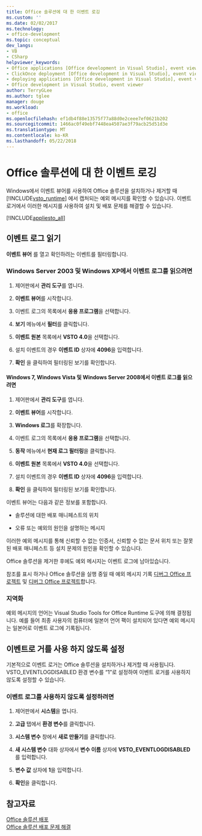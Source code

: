 ```yaml
---
title: Office 솔루션에 대 한 이벤트 로깅
ms.custom: ''
ms.date: 02/02/2017
ms.technology:
- office-development
ms.topic: conceptual
dev_langs:
- VB
- CSharp
helpviewer_keywords:
- Office applications [Office development in Visual Studio], event viewer
- ClickOnce deployment [Office development in Visual Studio], event viewer
- deploying applications [Office development in Visual Studio], event viewer
- Office development in Visual Studio, event viewer
author: TerryGLee
ms.author: tglee
manager: douge
ms.workload:
- office
ms.openlocfilehash: ef1db4f88e13575f77a88d0e2ceee7ef0621b202
ms.sourcegitcommit: 1466ac0f49ebf7448ea4507ae3f79acb25d51d3e
ms.translationtype: MT
ms.contentlocale: ko-KR
ms.lasthandoff: 05/22/2018
---
```

# <a name="event-logging-for-office-solutions"></a>Office 솔루션에 대 한 이벤트 로깅
  Windows에서 이벤트 뷰어를 사용하여 Office 솔루션을 설치하거나 제거할 때 [!INCLUDE[vsto_runtime](../vsto/includes/vsto-runtime-md.md)] 에서 캡처되는 예외 메시지를 확인할 수 있습니다. 이벤트 로거에서 이러한 메시지를 사용하여 설치 및 배포 문제를 해결할 수 있습니다.  
  
 [!INCLUDE[appliesto_all](../vsto/includes/appliesto-all-md.md)]  
  
## <a name="read-the-event-log"></a>이벤트 로그 읽기  
 **이벤트 뷰어** 를 열고 확인하려는 이벤트를 필터링합니다.  
  
### <a name="to-read-the-event-log-in-windows-server-2003-and-windows-xp"></a>Windows Server 2003 및 Windows XP에서 이벤트 로그를 읽으려면  
  
1.  제어판에서 **관리 도구**를 엽니다.  
  
2.  **이벤트 뷰어**를 시작합니다.  
  
3.  이벤트 로그의 목록에서 **응용 프로그램**을 선택합니다.  
  
4.  **보기** 메뉴에서 **필터**를 클릭합니다.  
  
5.  **이벤트 원본** 목록에서 **VSTO 4.0**을 선택합니다.  
  
6.  설치 이벤트의 경우 **이벤트 ID** 상자에 **4096**을 입력합니다.  
  
7.  **확인** 을 클릭하여 필터링된 보기를 확인합니다.  
  
#### <a name="to-read-the-event-log-in-windows-7-windows-vista-and-windows-server-2008"></a>Windows 7, Windows Vista 및 Windows Server 2008에서 이벤트 로그를 읽으려면  
  
1.  제어판에서 **관리 도구**를 엽니다.  
  
2.  **이벤트 뷰어**를 시작합니다.  
  
3.  **Windows 로그**를 확장합니다.  
  
4.  이벤트 로그의 목록에서 **응용 프로그램**을 선택합니다.  
  
5.  **동작** 메뉴에서 **현재 로그 필터링**을 클릭합니다.  
  
6.  **이벤트 원본** 목록에서 **VSTO 4.0**을 선택합니다.  
  
7.  설치 이벤트의 경우 **이벤트 ID** 상자에 **4096**을 입력합니다.  
  
8.  **확인** 을 클릭하여 필터링된 보기를 확인합니다.  
  
 이벤트 뷰어는 다음과 같은 정보를 포함합니다.  
  
-   솔루션에 대한 배포 매니페스트의 위치  
  
-   오류 또는 예외의 원인을 설명하는 메시지  
  
 이러한 예외 메시지를 통해 신뢰할 수 없는 인증서, 신뢰할 수 없는 문서 위치 또는 잘못된 배포 매니페스트 등 설치 문제의 원인을 확인할 수 있습니다.  
  
 Office 솔루션을 제거한 후에도 예외 메시지는 이벤트 로그에 남아있습니다.  
  
 참조를 표시 하거나 Office 솔루션을 실행 중일 때 예외 메시지 기록 [디버그 Office 프로젝트](../vsto/debugging-office-projects.md) 및 [디버그 Office 프로젝트](../vsto/debugging-office-projects.md)합니다.  
  
### <a name="localization"></a>지역화  
 예외 메시지의 언어는 Visual Studio Tools for Office Runtime 도구에 의해 결정됩니다. 예를 들어 최종 사용자의 컴퓨터에 일본어 언어 팩이 설치되어 있다면 예외 메시지는 일본어로 이벤트 로그에 기록됩니다.  
  
## <a name="disable-the-event-logger"></a>이벤트로 거를 사용 하지 않도록 설정  
 기본적으로 이벤트 로거는 Office 솔루션을 설치하거나 제거할 때 사용됩니다. VSTO_EVENTLOGDISABLED 환경 변수를 “1”로 설정하여 이벤트 로거를 사용하지 않도록 설정할 수 있습니다.  
  
### <a name="to-disable-the-event-log"></a>이벤트 로그를 사용하지 않도록 설정하려면  
  
1.  제어판에서 **시스템**을 엽니다.  
  
2.  **고급** 탭에서 **환경 변수**를 클릭합니다.  
  
3.  **시스템 변수** 창에서 **새로 만들기**를 클릭합니다.  
  
4.  **새 시스템 변수** 대화 상자에서 **변수 이름** 상자에 **VSTO_EVENTLOGDISABLED** 를 입력합니다.  
  
5.  **변수 값** 상자에 **1**을 입력합니다.  
  
6.  **확인**을 클릭합니다.  
  
## <a name="see-also"></a>참고자료  
 [Office 솔루션 배포](../vsto/deploying-an-office-solution.md)   
 [Office 솔루션 배포 문제 해결](../vsto/troubleshooting-office-solution-deployment.md)  
  
  